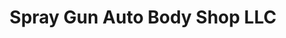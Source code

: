 ---
title: "Spray Gun Auto Body Shop LLC"
url: /four-oaks/spray-gun-auto-body-shop-llc/
shop: car repair
---